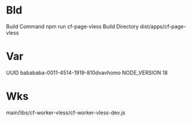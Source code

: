 # Bld

Build Command	npm run cf-page-vless
Build Directory	dist/apps/cf-page-vless

# Var

UUID	babababa-0011-4514-1919-810dvavhomo
NODE_VERSION	18

# Wks
main/libs/cf-worker-vless/cf-worker-vless-dev.js
